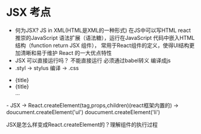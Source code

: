 # JSX 考点
- 何为JSX?
    JS in XML(HTML是XML的一种形式)
    在JS中可以写HTML
    react 推崇的JavaScript 语法扩展（语法糖），运行在JavaScript
    代码中嵌入HTML结构（function return JSX 组件），
    常用于React组件的定义，使得UI结构更加清晰和易于维护
    React 的一大优点特性
- JSX 可以直接运行吗？
    不能直接运行
    必须通过babel转义
    编译成js
- .styl -> stylus 编译 -> .css
<ul>
    <li key={todo.id}>{title}</li>
    <li key={todo.id}>{title}</li>
    ...
</ul>
- JSX -> React.createElement(tag,props,children)(react框架内置的) ->
   doucument.createElement('ul')
   doucument.createElement('li')

   JSX是怎么样变成React.createElement的？理解组件的执行过程